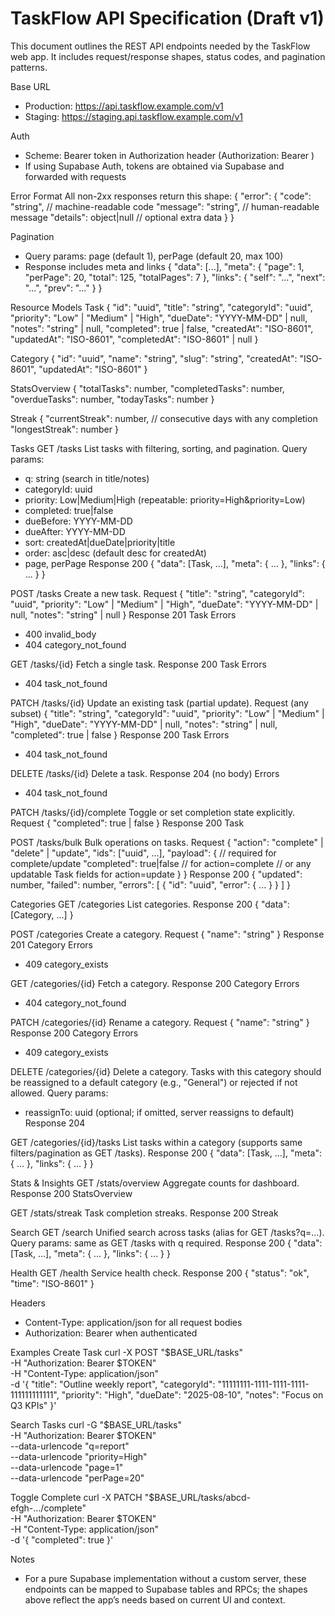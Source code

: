 # TaskFlow API Specification (Draft v1)

This document outlines the REST API endpoints needed by the TaskFlow web app. It includes request/response shapes, status codes, and pagination patterns.

Base URL
- Production: https://api.taskflow.example.com/v1
- Staging: https://staging.api.taskflow.example.com/v1

Auth
- Scheme: Bearer token in Authorization header (Authorization: Bearer <token>)
- If using Supabase Auth, tokens are obtained via Supabase and forwarded with requests

Error Format
All non-2xx responses return this shape:
{
  "error": {
    "code": "string",        // machine-readable code
    "message": "string",     // human-readable message
    "details": object|null    // optional extra data
  }
}

Pagination
- Query params: page (default 1), perPage (default 20, max 100)
- Response includes meta and links
{
  "data": [...],
  "meta": { "page": 1, "perPage": 20, "total": 125, "totalPages": 7 },
  "links": { "self": "...", "next": "...", "prev": "..." }
}

Resource Models
Task
{
  "id": "uuid",
  "title": "string",
  "categoryId": "uuid",
  "priority": "Low" | "Medium" | "High",
  "dueDate": "YYYY-MM-DD" | null,
  "notes": "string" | null,
  "completed": true | false,
  "createdAt": "ISO-8601",
  "updatedAt": "ISO-8601",
  "completedAt": "ISO-8601" | null
}

Category
{
  "id": "uuid",
  "name": "string",
  "slug": "string",
  "createdAt": "ISO-8601",
  "updatedAt": "ISO-8601"
}

StatsOverview
{
  "totalTasks": number,
  "completedTasks": number,
  "overdueTasks": number,
  "todayTasks": number
}

Streak
{
  "currentStreak": number,     // consecutive days with any completion
  "longestStreak": number
}


Tasks
GET /tasks
List tasks with filtering, sorting, and pagination.
Query params:
- q: string (search in title/notes)
- categoryId: uuid
- priority: Low|Medium|High (repeatable: priority=High&priority=Low)
- completed: true|false
- dueBefore: YYYY-MM-DD
- dueAfter: YYYY-MM-DD
- sort: createdAt|dueDate|priority|title
- order: asc|desc (default desc for createdAt)
- page, perPage
Response 200
{
  "data": [Task, ...],
  "meta": { ... },
  "links": { ... }
}

POST /tasks
Create a new task.
Request
{
  "title": "string",
  "categoryId": "uuid",
  "priority": "Low" | "Medium" | "High",
  "dueDate": "YYYY-MM-DD" | null,
  "notes": "string" | null
}
Response 201
Task
Errors
- 400 invalid_body
- 404 category_not_found

GET /tasks/{id}
Fetch a single task.
Response 200
Task
Errors
- 404 task_not_found

PATCH /tasks/{id}
Update an existing task (partial update).
Request (any subset)
{
  "title": "string",
  "categoryId": "uuid",
  "priority": "Low" | "Medium" | "High",
  "dueDate": "YYYY-MM-DD" | null,
  "notes": "string" | null,
  "completed": true | false
}
Response 200
Task
Errors
- 404 task_not_found

DELETE /tasks/{id}
Delete a task.
Response 204 (no body)
Errors
- 404 task_not_found

PATCH /tasks/{id}/complete
Toggle or set completion state explicitly.
Request
{
  "completed": true | false
}
Response 200
Task

POST /tasks/bulk
Bulk operations on tasks.
Request
{
  "action": "complete" | "delete" | "update",
  "ids": ["uuid", ...],
  "payload": {                 // required for complete/update
    "completed": true|false    // for action=complete
    // or any updatable Task fields for action=update
  }
}
Response 200
{
  "updated": number,
  "failed": number,
  "errors": [ { "id": "uuid", "error": { ... } } ]
}


Categories
GET /categories
List categories.
Response 200
{
  "data": [Category, ...]
}

POST /categories
Create a category.
Request
{
  "name": "string"
}
Response 201
Category
Errors
- 409 category_exists

GET /categories/{id}
Fetch a category.
Response 200
Category
Errors
- 404 category_not_found

PATCH /categories/{id}
Rename a category.
Request
{
  "name": "string"
}
Response 200
Category
Errors
- 409 category_exists

DELETE /categories/{id}
Delete a category. Tasks with this category should be reassigned to a default category (e.g., "General") or rejected if not allowed.
Query params:
- reassignTo: uuid (optional; if omitted, server reassigns to default)
Response 204

GET /categories/{id}/tasks
List tasks within a category (supports same filters/pagination as GET /tasks).
Response 200
{
  "data": [Task, ...],
  "meta": { ... },
  "links": { ... }
}


Stats & Insights
GET /stats/overview
Aggregate counts for dashboard.
Response 200
StatsOverview

GET /stats/streak
Task completion streaks.
Response 200
Streak


Search
GET /search
Unified search across tasks (alias for GET /tasks?q=...).
Query params: same as GET /tasks with q required.
Response 200
{
  "data": [Task, ...],
  "meta": { ... },
  "links": { ... }
}


Health
GET /health
Service health check.
Response 200
{
  "status": "ok",
  "time": "ISO-8601"
}


Headers
- Content-Type: application/json for all request bodies
- Authorization: Bearer <token> when authenticated


Examples
Create Task
curl -X POST "$BASE_URL/tasks" \
  -H "Authorization: Bearer $TOKEN" \
  -H "Content-Type: application/json" \
  -d '{
    "title": "Outline weekly report",
    "categoryId": "11111111-1111-1111-1111-111111111111",
    "priority": "High",
    "dueDate": "2025-08-10",
    "notes": "Focus on Q3 KPIs"
  }'

Search Tasks
curl -G "$BASE_URL/tasks" \
  -H "Authorization: Bearer $TOKEN" \
  --data-urlencode "q=report" \
  --data-urlencode "priority=High" \
  --data-urlencode "page=1" \
  --data-urlencode "perPage=20"

Toggle Complete
curl -X PATCH "$BASE_URL/tasks/abcd-efgh-.../complete" \
  -H "Authorization: Bearer $TOKEN" \
  -H "Content-Type: application/json" \
  -d '{ "completed": true }'

Notes
- For a pure Supabase implementation without a custom server, these endpoints can be mapped to Supabase tables and RPCs; the shapes above reflect the app’s needs based on current UI and context.
